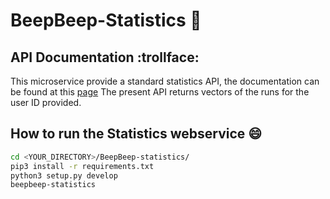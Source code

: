 # BeepBeep-Statistics :runner:

## API Documentation :trollface:

This microservice provide a standard statistics API, the documentation can be found at this [page](https://danyele.github.io/BeepBeep-statistics/#beep-beep-statistics-webservice)
The present API returns vectors of the runs for the user ID provided. 

## How to run the Statistics webservice :smile:
  ```bash
  cd <YOUR_DIRECTORY>/BeepBeep-statistics/
  pip3 install -r requirements.txt
  python3 setup.py develop
  beepbeep-statistics
  ```

